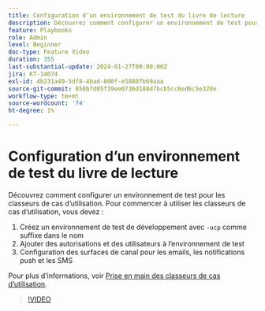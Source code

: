 ```yaml
---
title: Configuration d’un environnement de test du livre de lecture
description: Découvrez comment configurer un environnement de test pour les classeurs de cas d’utilisation.
feature: Playbooks
role: Admin
level: Beginner
doc-type: Feature Video
duration: 355
last-substantial-update: 2024-01-27T00:00:00Z
jira: KT-14074
exl-id: 4b231a49-5df8-4bad-800f-e58807b69aaa
source-git-commit: 050bfd05f39ee0736d188d7bcb5cc6ed6c5e320e
workflow-type: tm+mt
source-wordcount: '74'
ht-degree: 1%

---
```


# Configuration d’un environnement de test du livre de lecture

Découvrez comment configurer un environnement de test pour les classeurs de cas d’utilisation. Pour commencer à utiliser les classeurs de cas d’utilisation, vous devez :

1. Créez un environnement de test de développement avec `-ucp` comme suffixe dans le nom
1. Ajouter des autorisations et des utilisateurs à l’environnement de test
1. Configuration des surfaces de canal pour les emails, les notifications push et les SMS

Pour plus d’informations, voir [Prise en main des classeurs de cas d’utilisation](https://experienceleague.adobe.com/docs/experience-platform/use-case-playbooks/playbooks/get-started.html?lang=fr).

>[!VIDEO](https://video.tv.adobe.com/v/3426987/?learn=on)
